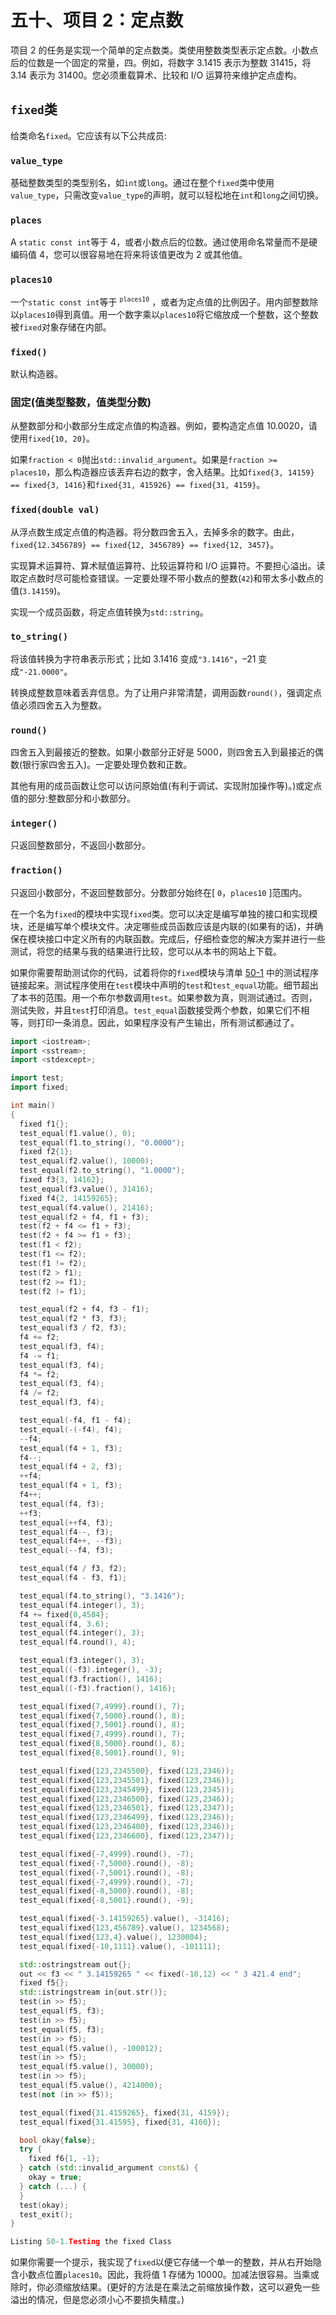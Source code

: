 # 五十、项目 2：定点数

项目 2 的任务是实现一个简单的定点数类。类使用整数类型表示定点数。小数点后的位数是一个固定的常量，四。例如，将数字 3.1415 表示为整数 31415，将 3.14 表示为 31400。您必须重载算术、比较和 I/O 运算符来维护定点虚构。

## `fixed`类

给类命名`fixed`。它应该有以下公共成员:

### `value_type`

基础整数类型的类型别名，如`int`或`long`。通过在整个`fixed`类中使用`value_type`，只需改变`value_type`的声明，就可以轻松地在`int`和`long`之间切换。

### `places`

A `static const int`等于 4，或者小数点后的位数。通过使用命名常量而不是硬编码值 4，您可以很容易地在将来将该值更改为 2 或其他值。

### `places10`

一个`static const int`等于 <sup>`places10`</sup> ，或者为定点值的比例因子。用内部整数除以`places10`得到真值。用一个数字乘以`places10`将它缩放成一个整数，这个整数被`fixed`对象存储在内部。

### `fixed()`

默认构造器。

### 固定(值类型整数，值类型分数)

从整数部分和小数部分生成定点值的构造器。例如，要构造定点值 10.0020，请使用`fixed{10, 20}`。

如果`fraction < 0`抛出`std::invalid_argument`。如果是`fraction >= places10`，那么构造器应该丢弃右边的数字，舍入结果。比如`fixed{3, 14159} == fixed{3, 1416}`和`fixed{31, 415926} == fixed{31, 4159}`。

### `fixed(double val)`

从浮点数生成定点值的构造器。将分数四舍五入，去掉多余的数字。由此，`fixed{12.3456789} == fixed{12, 3456789} == fixed{12, 3457}`。

实现算术运算符、算术赋值运算符、比较运算符和 I/O 运算符。不要担心溢出。读取定点数时尽可能检查错误。一定要处理不带小数点的整数(`42`)和带太多小数点的值(`3.14159`)。

实现一个成员函数，将定点值转换为`std::string`。

### `to_string()`

将该值转换为字符串表示形式；比如 3.1416 变成`"3.1416"`，–21 变成`"-21.0000"`。

转换成整数意味着丢弃信息。为了让用户非常清楚，调用函数`round()`，强调定点值必须四舍五入为整数。

### `round()`

四舍五入到最接近的整数。如果小数部分正好是 5000，则四舍五入到最接近的偶数(银行家四舍五入)。一定要处理负数和正数。

其他有用的成员函数让您可以访问原始值(有利于调试、实现附加操作等)。)或定点值的部分:整数部分和小数部分。

### `integer()`

只返回整数部分，不返回小数部分。

### `fraction()`

只返回小数部分，不返回整数部分。分数部分始终在[ `0`，`places10` ]范围内。

在一个名为`fixed`的模块中实现`fixed`类。您可以决定是编写单独的接口和实现模块，还是编写单个模块文件。决定哪些成员函数应该是内联的(如果有的话)，并确保在模块接口中定义所有的内联函数。完成后，仔细检查您的解决方案并进行一些测试，将您的结果与我的结果进行比较，您可以从本书的网站上下载。

如果你需要帮助测试你的代码，试着将你的`fixed`模块与清单 [50-1](#PC1) 中的测试程序链接起来。测试程序使用在`test`模块中声明的`test`和`test_equal`功能。细节超出了本书的范围。用一个布尔参数调用`test`。如果参数为真，则测试通过。否则，测试失败，并且`test`打印消息。`test_equal`函数接受两个参数，如果它们不相等，则打印一条消息。因此，如果程序没有产生输出，所有测试都通过了。

```cpp
import <iostream>;
import <sstream>;
import <stdexcept>;

import test;
import fixed;

int main()
{
  fixed f1{};
  test_equal(f1.value(), 0);
  test_equal(f1.to_string(), "0.0000");
  fixed f2{1};
  test_equal(f2.value(), 10000);
  test_equal(f2.to_string(), "1.0000");
  fixed f3{3, 14162};
  test_equal(f3.value(), 31416);
  fixed f4{2, 14159265};
  test_equal(f4.value(), 21416);
  test_equal(f2 + f4, f1 + f3);
  test(f2 + f4 <= f1 + f3);
  test(f2 + f4 >= f1 + f3);
  test(f1 < f2);
  test(f1 <= f2);
  test(f1 != f2);
  test(f2 > f1);
  test(f2 >= f1);
  test(f2 != f1);

  test_equal(f2 + f4, f3 - f1);
  test_equal(f2 * f3, f3);
  test_equal(f3 / f2, f3);
  f4 += f2;
  test_equal(f3, f4);
  f4 -= f1;
  test_equal(f3, f4);
  f4 *= f2;
  test_equal(f3, f4);
  f4 /= f2;
  test_equal(f3, f4);

  test_equal(-f4, f1 - f4);
  test_equal(-(-f4), f4);
  --f4;
  test_equal(f4 + 1, f3);
  f4--;
  test_equal(f4 + 2, f3);
  ++f4;
  test_equal(f4 + 1, f3);
  f4++;
  test_equal(f4, f3);
  ++f3;
  test_equal(++f4, f3);
  test_equal(f4--, f3);
  test_equal(f4++, --f3);
  test_equal(--f4, f3);

  test_equal(f4 / f3, f2);
  test_equal(f4 - f3, f1);

  test_equal(f4.to_string(), "3.1416");
  test_equal(f4.integer(), 3);
  f4 += fixed{0,4584};
  test_equal(f4, 3.6);
  test_equal(f4.integer(), 3);
  test_equal(f4.round(), 4);

  test_equal(f3.integer(), 3);
  test_equal((-f3).integer(), -3);
  test_equal(f3.fraction(), 1416);
  test_equal((-f3).fraction(), 1416);

  test_equal(fixed{7,4999}.round(), 7);
  test_equal(fixed{7,5000}.round(), 8);
  test_equal(fixed{7,5001}.round(), 8);
  test_equal(fixed{7,4999}.round(), 7);
  test_equal(fixed{8,5000}.round(), 8);
  test_equal(fixed{8,5001}.round(), 9);

  test_equal(fixed{123,2345500}, fixed(123,2346));
  test_equal(fixed{123,2345501}, fixed(123,2346));
  test_equal(fixed{123,2345499}, fixed(123,2345));
  test_equal(fixed{123,2346500}, fixed(123,2346));
  test_equal(fixed{123,2346501}, fixed(123,2347));
  test_equal(fixed{123,2346499}, fixed(123,2346));
  test_equal(fixed{123,2346400}, fixed(123,2346));
  test_equal(fixed{123,2346600}, fixed(123,2347));

  test_equal(fixed{-7,4999}.round(), -7);
  test_equal(fixed{-7,5000}.round(), -8);
  test_equal(fixed{-7,5001}.round(), -8);
  test_equal(fixed{-7,4999}.round(), -7);
  test_equal(fixed{-8,5000}.round(), -8);
  test_equal(fixed{-8,5001}.round(), -9);

  test_equal(fixed{-3.14159265}.value(), -31416);
  test_equal(fixed{123,456789}.value(), 1234568);
  test_equal(fixed{123,4}.value(), 1230004);
  test_equal(fixed{-10,1111}.value(), -101111);

  std::ostringstream out{};
  out << f3 << " 3.14159265 " << fixed(-10,12) << " 3 421.4 end";
  fixed f5{};
  std::istringstream in{out.str()};
  test(in >> f5);
  test_equal(f5, f3);
  test(in >> f5);
  test_equal(f5, f3);
  test(in >> f5);
  test_equal(f5.value(), -100012);
  test(in >> f5);
  test_equal(f5.value(), 30000);
  test(in >> f5);
  test_equal(f5.value(), 4214000);
  test(not (in >> f5));

  test_equal(fixed{31.4159265}, fixed{31, 4159});
  test_equal(fixed{31.41595}, fixed{31, 4160});

  bool okay{false};
  try {
    fixed f6{1, -1};
  } catch (std::invalid_argument const&) {
    okay = true;
  } catch (...) {
  }
  test(okay);
  test_exit();
}

Listing 50-1.Testing the fixed Class

```

如果你需要一个提示，我实现了`fixed`以便它存储一个单一的整数，并从右开始隐含小数点位置`places10`。因此，我将值 1 存储为 10000。加减法很容易。当乘或除时，你必须缩放结果。(更好的方法是在乘法之前缩放操作数，这可以避免一些溢出的情况，但是您必须小心不要损失精度。)